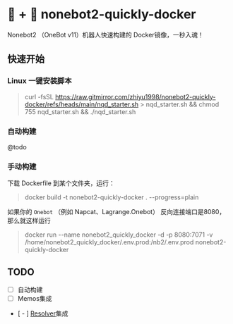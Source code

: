 # 🐳 + 🤖 nonebot2-quickly-docker

Nonebot2 （OneBot v11）机器人快速构建的 Docker镜像，一秒入魂！

## 快速开始

### Linux 一键安装脚本

> curl -fsSL https://raw.gitmirror.com/zhiyu1998/nonebot2-quickly-docker/refs/heads/main/nqd_starter.sh > nqd_starter.sh && chmod 755 nqd_starter.sh && ./nqd_starter.sh

### 自动构建

@todo

### 手动构建

下载 Dockerfile 到某个文件夹，运行：

> docker build -t nonebot2-quickly-docker . --progress=plain

如果你的 `Onebot` （例如 Napcat、Lagrange.Onebot） 反向连接端口是8080，那么就这样运行

> docker run --name nonebot2_quickly_docker -d -p 8080:7071 -v /home/nonebot2_quickly_docker/.env.prod:/nb2/.env.prod nonebot2-quickly-docker

## TODO

- [ ] 自动构建
- [ ] Memos集成
- [ - ] [Resolver](https://github.com/zhiyu1998/nonebot-plugin-resolver)集成